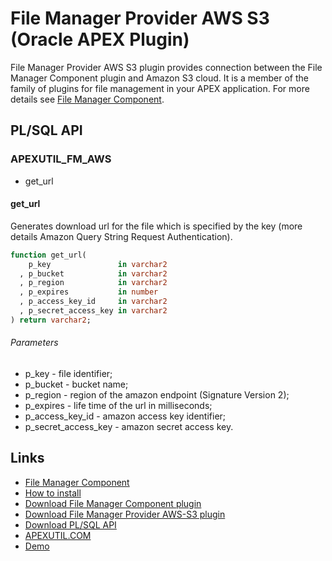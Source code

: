 # File Manager Provider AWS S3 (Oracle APEX Plugin)
File Manager Provider AWS S3 plugin provides connection between the File Manager Component plugin and Amazon S3 cloud. It is a member of the family of plugins for file management in your APEX application.
For more details see [File Manager Component](https://github.com/dbeandrzej/File-Manager-Component).

## PL/SQL API
### APEXUTIL_FM_AWS
* get_url

#### get_url
Generates download url for the file which is specified by the key (more details Amazon Query String Request Authentication).
```sql
function get_url(
    p_key               in varchar2
  , p_bucket            in varchar2
  , p_region            in varchar2
  , p_expires           in number
  , p_access_key_id     in varchar2
  , p_secret_access_key in varchar2
) return varchar2;
```
###### Parameters
* p_key - file identifier;
* p_bucket - bucket name;
* p_region - region of the amazon endpoint (Signature Version 2);
* p_expires - life time of the url in milliseconds;
* p_access_key_id - amazon access key identifier;
* p_secret_access_key - amazon secret access key.

## Links
* [File Manager Component](https://github.com/dbeandrzej/File-Manager-Component)
* [How to install](#)
* [Download File Manager Сomponent plugin](https://apexfilesdir.s3.eu-west-1.amazonaws.com/apexutil/public_files/item_type_plugin_com_apexutil_fm_component.sql)
* [Download File Manager Provider AWS-S3 plugin](https://apexfilesdir.s3.eu-west-1.amazonaws.com/apexutil/public_files/item_type_plugin_com_apexutil_fm_provider_aws3.sql)
* [Download PL/SQL API](https://apexfilesdir.s3.eu-west-1.amazonaws.com/apexutil/public_files/apexutil_fm_aws.zip)
* [APEXUTIL.COM](https://www.apexutil.com)
* [Demo](https://www.apexutil.com/apex/f?p=700:200)